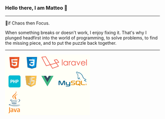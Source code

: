 ### Hello there, I am Matteo 👋
<hr>
🎯if Chaos then Focus.

When something breaks or doesn't work,
I enjoy fixing it. That's why I plunged headfirst
into the world of programming, to solve
problems, to find the missing piece, and to
put the puzzle back together.
<hr>

![Stacks](/stacksjv.png)
